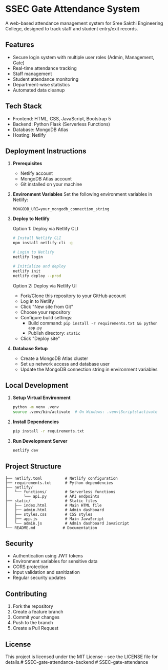 # SSEC Gate Attendance System

A web-based attendance management system for Sree Sakthi Engineering College, designed to track staff and student entry/exit records.

## Features

- Secure login system with multiple user roles (Admin, Management, Gate)
- Real-time attendance tracking
- Staff management
- Student attendance monitoring
- Department-wise statistics
- Automated data cleanup

## Tech Stack

- Frontend: HTML, CSS, JavaScript, Bootstrap 5
- Backend: Python Flask (Serverless Functions)
- Database: MongoDB Atlas
- Hosting: Netlify

## Deployment Instructions

1. **Prerequisites**
   - Netlify account
   - MongoDB Atlas account
   - Git installed on your machine

2. **Environment Variables**
   Set the following environment variables in Netlify:
   ```
   MONGODB_URI=your_mongodb_connection_string
   ```

3. **Deploy to Netlify**

   Option 1: Deploy via Netlify CLI
   ```bash
   # Install Netlify CLI
   npm install netlify-cli -g

   # Login to Netlify
   netlify login

   # Initialize and deploy
   netlify init
   netlify deploy --prod
   ```

   Option 2: Deploy via Netlify UI
   - Fork/Clone this repository to your GitHub account
   - Log in to Netlify
   - Click "New site from Git"
   - Choose your repository
   - Configure build settings:
     - Build command: `pip install -r requirements.txt && python app.py`
     - Publish directory: `static`
   - Click "Deploy site"

4. **Database Setup**
   - Create a MongoDB Atlas cluster
   - Set up network access and database user
   - Update the MongoDB connection string in environment variables

## Local Development

1. **Setup Virtual Environment**
   ```bash
   python -m venv .venv
   source .venv/bin/activate  # On Windows: .venv\Scripts\activate
   ```

2. **Install Dependencies**
   ```bash
   pip install -r requirements.txt
   ```

3. **Run Development Server**
   ```bash
   netlify dev
   ```

## Project Structure

```
├── netlify.toml          # Netlify configuration
├── requirements.txt      # Python dependencies
├── netlify/
│   └── functions/        # Serverless functions
│       └── api.py        # API endpoints
├── static/               # Static files
│   ├── index.html        # Main HTML file
│   ├── admin.html        # Admin dashboard
│   ├── styles.css        # CSS styles
│   ├── app.js            # Main JavaScript
│   └── admin.js          # Admin dashboard JavaScript
└── README.md            # Documentation
```

## Security

- Authentication using JWT tokens
- Environment variables for sensitive data
- CORS protection
- Input validation and sanitization
- Regular security updates

## Contributing

1. Fork the repository
2. Create a feature branch
3. Commit your changes
4. Push to the branch
5. Create a Pull Request

## License

This project is licensed under the MIT License - see the LICENSE file for details.#   S S E C - g a t e - a t t e n d a n c e - b a c k e n d 
 
 #   S S E C - g a t e - a t t e n d a n c e 
 
 
